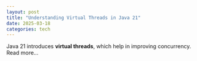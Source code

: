 ```yaml
---
layout: post
title: "Understanding Virtual Threads in Java 21"
date: 2025-03-18
categories: tech
---
```


Java 21 introduces **virtual threads**, which help in improving concurrency. Read more...

